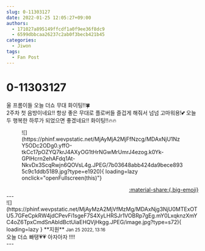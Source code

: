 ```yaml
---
slug: 0-11303127
date: 2022-01-25 12:05:27+09:00
authors:
  - 171027a895149ffcdf1a0f9ee36f8dc9
  - 6599dbbcaa26237c2ab0f3becb421b45
categories:
  - Jiwon
tags:
  - Fan Post
---
```


# 0-11303127

<div class="post-container" markdown="1">
<div class="content-container md-sidebar__scrollwrap" markdown="1">

울 프롬이들 오늘 더쇼 무대 화이팅!!🍀<br>2주차 첫 음방이네요!! 항상 좋은 무대로 플로버들 즐겁게 해줘서 넘넘 고마워용!💕 오늘두 행복한 하루가 되었으면 좋겠네요!! 화이팅!!🔥🔥
<figure markdown="1">
![](https://phinf.wevpstatic.net/MjAyMjA2MjFfNzcg/MDAxNjU1NzY5ODc2ODg0.yffO-tkCc17pOZYQ7krJ4AXyOG1tHrNGwMrUmrJ4ezog.k0Yk-GPlHcrn2ehAFdq1At-NkvDx3ScqRwjn6QOVsL4g.JPEG/7b03648abb424da9bece8935c9c1ddb5189.jpg?type=e1920){ loading=lazy onclick="openFullscreen(this)"}
</figure>


</div>
</div>

<div style="text-align: right;" markdown="1">
<a href="https://weverse.io/fromis9/fanpost/0-11303127" style="text-align: right;">:material-share:{.big-emoji}</a>
</div>
---

<div class="comments-container md-sidebar__scrollwrap" markdown="1">
<div class="comment" markdown="1">
<div class='id-container' markdown="1">
![](https://phinf.wevpstatic.net/MjAyMzA2MjVfMzMg/MDAxNjg3NjU0MTExOTU5.7GFeCpkRW4jdCPevFi1sgeF7S4XyLHRSJr1VOBRp7gEg.mY0LxqknzXmYC4oZ6TpxCmdSnAbldBctUiaEHQVjHkgg.JPEG/image.jpg?type=s72){ loading=lazy }
**<span class="artist">지원</span>** <small>Jan 25 2022, 13:16</small><br>
</div>
<div class='comment-body' markdown="1">
오늘 더쇼 빠탱💗💗 아자아자 !!!!
</div>
</div>
</div>
---

